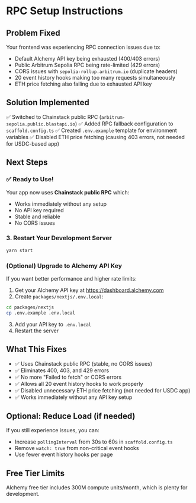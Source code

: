 # RPC Setup Instructions

## Problem Fixed
Your frontend was experiencing RPC connection issues due to:
- Default Alchemy API key being exhausted (400/403 errors)
- Public Arbitrum Sepolia RPC being rate-limited (429 errors)
- CORS issues with `sepolia-rollup.arbitrum.io` (duplicate headers)
- 20 event history hooks making too many requests simultaneously
- ETH price fetching also failing due to exhausted API key

## Solution Implemented
✅ Switched to Chainstack public RPC (`arbitrum-sepolia.public.blastapi.io`)
✅ Added RPC fallback configuration to `scaffold.config.ts`
✅ Created `.env.example` template for environment variables
✅ Disabled ETH price fetching (causing 403 errors, not needed for USDC-based app)

## Next Steps

### ✅ Ready to Use!
Your app now uses **Chainstack public RPC** which:
- Works immediately without any setup
- No API key required
- Stable and reliable
- No CORS issues

### 3. Restart Your Development Server
```bash
yarn start
```

### (Optional) Upgrade to Alchemy API Key
If you want better performance and higher rate limits:

1. Get your Alchemy API key at https://dashboard.alchemy.com
2. Create `packages/nextjs/.env.local`:
```bash
cd packages/nextjs
cp .env.example .env.local
```
3. Add your API key to `.env.local`
4. Restart the server

## What This Fixes
- ✅ Uses Chainstack public RPC (stable, no CORS issues)
- ✅ Eliminates 400, 403, and 429 errors
- ✅ No more "Failed to fetch" or CORS errors
- ✅ Allows all 20 event history hooks to work properly
- ✅ Disabled unnecessary ETH price fetching (not needed for USDC app)
- ✅ Works immediately without any API key setup

## Optional: Reduce Load (if needed)
If you still experience issues, you can:
- Increase `pollingInterval` from 30s to 60s in `scaffold.config.ts`
- Remove `watch: true` from non-critical event hooks
- Use fewer event history hooks per page

## Free Tier Limits
Alchemy free tier includes 300M compute units/month, which is plenty for development.
